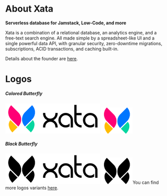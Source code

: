 # About Xata

**Serverless database for Jamstack, Low-Code, and more**

Xata is a combination of a relational database, an analytics engine, and a free-text search engine. All made simple by a spreadsheet-like UI and a single powerful data API, with granular security, zero-downtime migrations, subscriptions, ACID transactions, and caching built-in.

Details about the founder are <a href="https://github.com/xataio/company/tree/main/founder#readme"> here</a>.

# Logos

##### Colored Butterfly
<img src="https://github.com/xataio/company/blob/main/logo/non-resizable/for-light-backgrounds/colored-with-text.png" width="300">
<img src="https://github.com/xataio/company/blob/main/logo/non-resizable/xatafly.png" width="100">

##### Black Butterfly
<img src="https://github.com/xataio/company/blob/main/logo/non-resizable/for-light-backgrounds/black-with-text.png" width="300">
<img src="https://github.com/xataio/company/blob/main/logo/non-resizable/for-light-backgrounds/black-xatafly.png" width="100"

You can find more logos variants <a href="https://github.com/xataio/company/tree/main/logo">here</a>.
